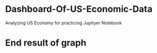 # Dashboard-Of-US-Economic-Data
Analyzing US Economy for practicing Jupityer Notebook


# End result of graph

